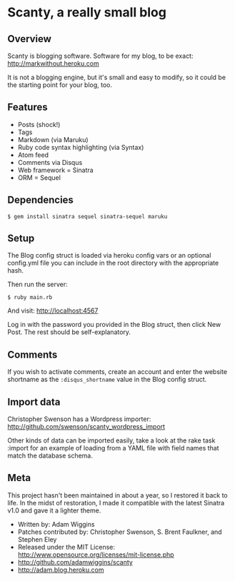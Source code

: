 # Scanty, a really small blog

## Overview

Scanty is blogging software. Software for my blog, to be exact:
<http://markwithout.heroku.com>

It is not a blogging engine, but it's small and easy to modify, so it could be
the starting point for your blog, too.

## Features

* Posts (shock!)
* Tags
* Markdown (via Maruku)
* Ruby code syntax highlighting (via Syntax)
* Atom feed
* Comments via Disqus
* Web framework = Sinatra
* ORM = Sequel

## Dependencies

	$ gem install sinatra sequel sinatra-sequel maruku

## Setup

The Blog config struct is loaded via heroku config vars or an optional config.yml
file you can include in the root directory with the appropriate hash.

Then run the server:

	$ ruby main.rb

And visit: <http://localhost:4567>

Log in with the password you provided in the Blog struct, then click New Post. The 
rest should be self-explanatory.

## Comments

If you wish to activate comments, create an account and enter the website shortname 
as the `:disqus_shortname` value in the Blog config struct.

## Import data

Christopher Swenson has a Wordpress importer: <http://github.com/swenson/scanty_wordpress_import>

Other kinds of data can be imported easily, take a look at the rake task :import for an 
example of loading from a YAML file with field names that match the database schema.

## Meta

This project hasn't been maintained in about a year, so I restored it back to life. In the midst
of restoration, I made it compatible with the latest Sinatra v1.0 and gave it a lighter theme.

* Written by: Adam Wiggins
* Patches contributed by: Christopher Swenson, S. Brent Faulkner, and Stephen Eley
* Released under the MIT License: <http://www.opensource.org/licenses/mit-license.php>
* <http://github.com/adamwiggins/scanty>
* <http://adam.blog.heroku.com>

